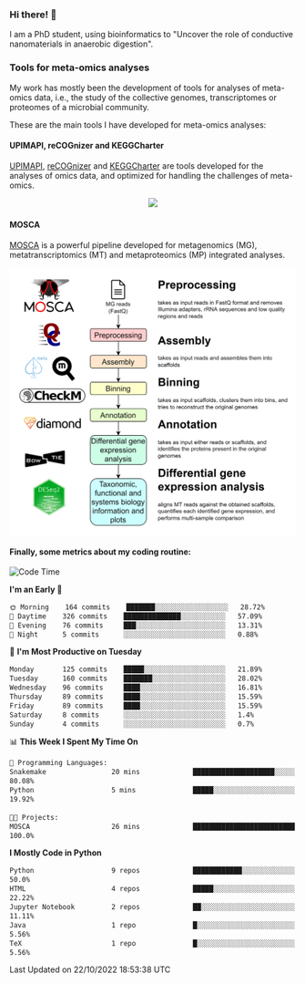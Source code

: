 ### Hi there! 👋

I am a PhD student, using bioinformatics to "Uncover the role of conductive nanomaterials in anaerobic digestion".

### Tools for meta-omics analyses

My work has mostly been the development of tools for analyses of meta-omics data, i.e., the study of the collective genomes, transcriptomes or proteomes of a microbial community.

These are the main tools I have developed for meta-omics analyses:

#### UPIMAPI, reCOGnizer and KEGGCharter

[UPIMAPI](https://github.com/iquasere/UPIMAPI), [reCOGnizer](https://github.com/iquasere/reCOGnizer) and [KEGGCharter](https://github.com/iquasere/KEGGCharter) are tools developed for the analyses of omics data, and optimized for handling the challenges of meta-omics.

<p align="center">
    <img src="assets/annotation_paper.png">
</p>

#### MOSCA

[MOSCA](https://github.com/iquasere/MOSCA) is a powerful pipeline developed for metagenomics (MG), metatranscriptomics (MT) and metaproteomics (MP) integrated analyses.

<p align="center">
    <img src="assets/mosca_workflow.png" align="center" width="700">
</p>


#### Finally, some metrics about my coding routine:

<!--START_SECTION:waka-->
![Code Time](http://img.shields.io/badge/Code%20Time-370%20hrs%2052%20mins-blue)

**I'm an Early 🐤** 

```text
🌞 Morning    164 commits    ███████░░░░░░░░░░░░░░░░░░   28.72% 
🌆 Daytime    326 commits    ██████████████░░░░░░░░░░░   57.09% 
🌃 Evening    76 commits     ███░░░░░░░░░░░░░░░░░░░░░░   13.31% 
🌙 Night      5 commits      ░░░░░░░░░░░░░░░░░░░░░░░░░   0.88%

```
📅 **I'm Most Productive on Tuesday** 

```text
Monday       125 commits    █████░░░░░░░░░░░░░░░░░░░░   21.89% 
Tuesday      160 commits    ███████░░░░░░░░░░░░░░░░░░   28.02% 
Wednesday    96 commits     ████░░░░░░░░░░░░░░░░░░░░░   16.81% 
Thursday     89 commits     ████░░░░░░░░░░░░░░░░░░░░░   15.59% 
Friday       89 commits     ████░░░░░░░░░░░░░░░░░░░░░   15.59% 
Saturday     8 commits      ░░░░░░░░░░░░░░░░░░░░░░░░░   1.4% 
Sunday       4 commits      ░░░░░░░░░░░░░░░░░░░░░░░░░   0.7%

```


📊 **This Week I Spent My Time On** 

```text
💬 Programming Languages: 
Snakemake                20 mins             ████████████████████░░░░░   80.08% 
Python                   5 mins              █████░░░░░░░░░░░░░░░░░░░░   19.92%

🐱‍💻 Projects: 
MOSCA                    26 mins             █████████████████████████   100.0%

```

**I Mostly Code in Python** 

```text
Python                   9 repos             ████████████░░░░░░░░░░░░░   50.0% 
HTML                     4 repos             █████░░░░░░░░░░░░░░░░░░░░   22.22% 
Jupyter Notebook         2 repos             ██░░░░░░░░░░░░░░░░░░░░░░░   11.11% 
Java                     1 repo              █░░░░░░░░░░░░░░░░░░░░░░░░   5.56% 
TeX                      1 repo              █░░░░░░░░░░░░░░░░░░░░░░░░   5.56%

```



 Last Updated on 22/10/2022 18:53:38 UTC
<!--END_SECTION:waka-->
